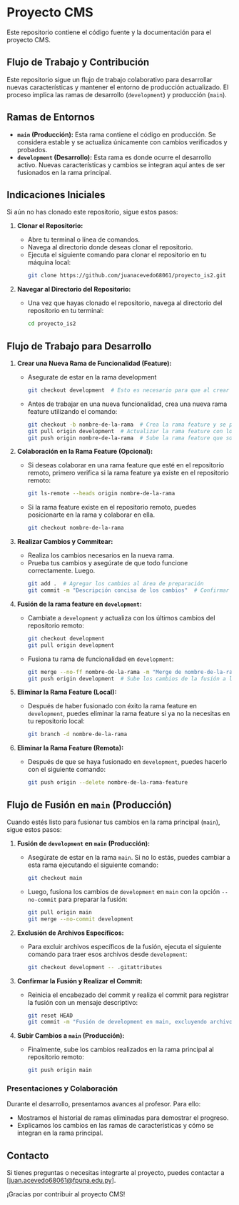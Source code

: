 # Proyecto CMS

Este repositorio contiene el código fuente y la documentación para el proyecto CMS.

## Flujo de Trabajo y Contribución

Este repositorio sigue un flujo de trabajo colaborativo para desarrollar nuevas características y mantener el entorno de producción actualizado. El proceso implica las ramas de desarrollo (`development`) y producción (`main`).

## Ramas de Entornos

- **`main` (Producción):** Esta rama contiene el código en producción. Se considera estable y se actualiza únicamente con cambios verificados y probados.
- **`development` (Desarrollo):** Esta rama es donde ocurre el desarrollo activo. Nuevas características y cambios se integran aquí antes de ser fusionados en la rama principal.

## Indicaciones Iniciales

Si aún no has clonado este repositorio, sigue estos pasos:

1. **Clonar el Repositorio:**
   - Abre tu terminal o línea de comandos.
   - Navega al directorio donde deseas clonar el repositorio.
   - Ejecuta el siguiente comando para clonar el repositorio en tu máquina local:
     ```bash
     git clone https://github.com/juanacevedo68061/proyecto_is2.git
     ```

2. **Navegar al Directorio del Repositorio:**
   - Una vez que hayas clonado el repositorio, navega al directorio del repositorio en tu terminal:
     ```bash
     cd proyecto_is2
     ```

## Flujo de Trabajo para Desarrollo

1. **Crear una Nueva Rama de Funcionalidad (Feature):**
   - Asegurate de estar en la rama development
     ```bash
     git checkout development  # Esto es necesario para que al crear la rama feature tambien traiga el contenido de development a la rama
     ``` 
   - Antes de trabajar en una nueva funcionalidad, crea una nueva rama feature utilizando el comando:
     ```bash
     git checkout -b nombre-de-la-rama  # Crea la rama feature y se posiciona en ella
     git pull origin development  # Actualizar la rama feature con los últimos cambios de development
     git push origin nombre-de-la-rama  # Sube la rama feature que solo estaba en local a remoto
     ```

2. **Colaboración en la Rama Feature (Opcional):**
   - Si deseas colaborar en una rama feature que esté en el repositorio remoto, primero verifica si la rama feature ya existe en el repositorio remoto:
     ```bash
     git ls-remote --heads origin nombre-de-la-rama
     ```
   - Si la rama feature existe en el repositorio remoto, puedes posicionarte en la rama y colaborar en ella.
     ```bash
     git checkout nombre-de-la-rama
     ```

3. **Realizar Cambios y Commitear:**
   - Realiza los cambios necesarios en la nueva rama.
   - Prueba tus cambios y asegúrate de que todo funcione correctamente. Luego.
     ```bash
     git add .  # Agregar los cambios al área de preparación
     git commit -m "Descripción concisa de los cambios"  # Confirmar los cambios con un mensaje
     ```

4. **Fusión de la rama feature en `development`:**
   - Cambiate a `development` y actualiza con los últimos cambios del repositorio remoto:
     ```bash
     git checkout development
     git pull origin development
     ```
   - Fusiona tu rama de funcionalidad en `development`:
     ```bash
     git merge --no-ff nombre-de-la-rama -m "Merge de nombre-de-la-rama"  # Fusiona los cambios de la rama feature en la rama development y realiza el commit del merge con mensaje
     git push origin development  # Sube los cambios de la fusión a la rama development en el repositorio remoto
     ```

5. **Eliminar la Rama Feature (Local):**
   - Después de haber fusionado con éxito la rama feature en `development`, puedes eliminar la rama feature si ya no la necesitas en tu repositorio local:
     ```bash
     git branch -d nombre-de-la-rama
     ```

6. **Eliminar la Rama Feature (Remota):**
   - Después de que se haya fusionado en `development`, puedes hacerlo con el siguiente comando:
     ```bash
     git push origin --delete nombre-de-la-rama-feature
     ```


## Flujo de Fusión en `main` (Producción)

Cuando estés listo para fusionar tus cambios en la rama principal (`main`), sigue estos pasos:

1. **Fusión de `development` en `main` (Producción):**
   - Asegúrate de estar en la rama `main`. Si no lo estás, puedes cambiar a esta rama ejecutando el siguiente comando:
     ```bash
     git checkout main
     ```
   - Luego, fusiona los cambios de `development` en `main` con la opción `--no-commit` para preparar la fusión:
     ```bash
     git pull origin main
     git merge --no-commit development
     ```

2. **Exclusión de Archivos Específicos:**
   - Para excluir archivos específicos de la fusión, ejecuta el siguiente comando para traer esos archivos desde `development`:
     ```bash
     git checkout development -- .gitattributes
     ```

3. **Confirmar la Fusión y Realizar el Commit:**
   - Reinicia el encabezado del commit y realiza el commit para registrar la fusión con un mensaje descriptivo:
     ```bash
     git reset HEAD
     git commit -m "Fusión de development en main, excluyendo archivos específicos"
     ```

4. **Subir Cambios a `main` (Producción):**
   - Finalmente, sube los cambios realizados en la rama principal al repositorio remoto:
     ```bash
     git push origin main
     ```


### Presentaciones y Colaboración

Durante el desarrollo, presentamos avances al profesor. Para ello:
   - Mostramos el historial de ramas eliminadas para demostrar el progreso.
   - Explicamos los cambios en las ramas de características y cómo se integran en la rama principal.

## Contacto

Si tienes preguntas o necesitas integrarte al proyecto, puedes contactar a [juan.acevedo68061@fpuna.edu.py].

¡Gracias por contribuir al proyecto CMS!
